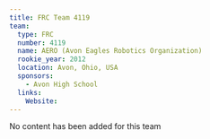 ```yaml
---
title: FRC Team 4119
team:
  type: FRC
  number: 4119
  name: AERO (Avon Eagles Robotics Organization)
  rookie_year: 2012
  location: Avon, Ohio, USA
  sponsors:
    - Avon High School
  links:
    Website: 
---
```

No content has been added for this team